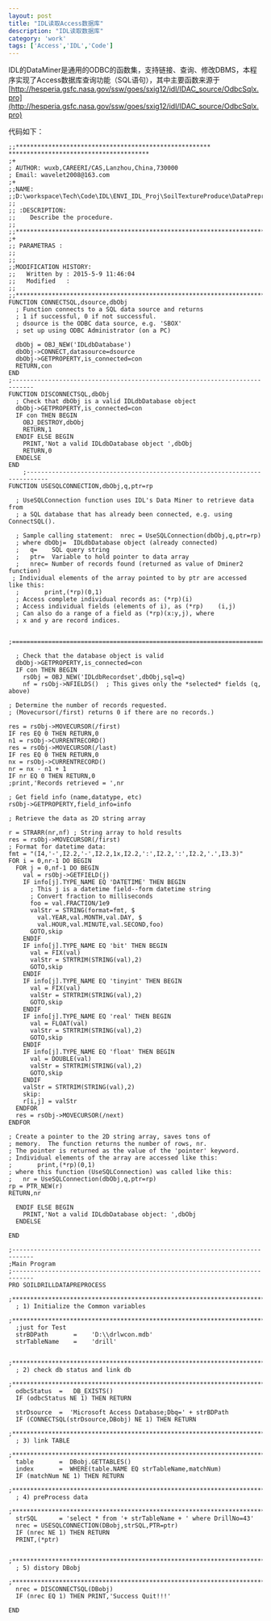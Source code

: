 ```yaml
---
layout: post
title: "IDL读取Access数据库"
description: "IDL读取数据库"
category: 'work'
tags: ['Access','IDL','Code']
---
```


IDL的DataMiner是通用的ODBC的函数集，支持链接、查询、修改DBMS，本程序实现了Access数据库查询功能（SQL语句），其中主要函数来源于[http://hesperia.gsfc.nasa.gov/ssw/goes/sxig12/idl/IDAC_source/OdbcSqlx.pro](http://hesperia.gsfc.nasa.gov/ssw/goes/sxig12/idl/IDAC_source/OdbcSqlx.pro)

<!--more-->

代码如下：

    ;;******************************************************     ***************************************
    ;+
    ; AUTHOR: wuxb,CAREERI/CAS,Lanzhou,China,730000
    ; Email: wavelet2008@163.com
    ;+
    ;;NAME:
    ;;D:\workspace\Tech\Code\IDL\ENVI_IDL_Proj\SoilTextureProduce\DataPreprocessing\SoilDirllDataPreprocess.pro
    ;;
    ;; :DESCRIPTION:
    ;;    Describe the procedure.
    ;;
    ;;*********************************************************************************************
    ;+
    ;; PARAMETRAS :
    ;;
    ;;
    ;;MODIFICATION HISTORY:
    ;;   Written by : 2015-5-9 11:46:04
    ;;   Modified   : 
    ;;
    ;;*********************************************************************************************
    FUNCTION CONNECTSQL,dsource,dbObj
      ; Function connects to a SQL data source and returns
      ; 1 if successful, 0 if not successful.
      ; dsource is the ODBC data source, e.g. 'SBOX'
      ; set up using ODBC Administrator (on a PC)

      dbObj = OBJ_NEW('IDLdbDatabase')
      dbObj->CONNECT,datasource=dsource  
      dbObj->GETPROPERTY,is_connected=con
      RETURN,con
    END
    ;----------------------------------------------------------------------------
    FUNCTION DISCONNECTSQL,dbObj
      ; Check that dbObj is a valid IDLdbDatabase object
      dbObj->GETPROPERTY,is_connected=con
      IF con THEN BEGIN
        OBJ_DESTROY,dbObj
        RETURN,1
      ENDIF ELSE BEGIN
        PRINT,'Not a valid IDLdbDatabase object ',dbObj
        RETURN,0
      ENDELSE
    END
        ;----------------------------------------------------------------------------
    FUNCTION USESQLCONNECTION,dbObj,q,ptr=rp

      ; UseSQLConnection function uses IDL's Data Miner to retrieve data from
      ; a SQL database that has already been connected, e.g. using ConnectSQL().

      ; Sample calling statement:  nrec = UseSQLConnection(dbObj,q,ptr=rp)
      ; where dbObj=  IDLdbDatabase object (already connected)
      ;   q=    SQL query string
      ;   ptr=  Variable to hold pointer to data array
      ;   nrec= Number of records found (returned as value of Dminer2 function)
     ; Individual elements of the array pointed to by ptr are accessed like this:
      ;       print,(*rp)(0,1)
      ; Access complete individual records as: (*rp)(i)
      ; Access individual fields (elements of i), as (*rp)    (i,j)
      ; Can also do a range of a field as (*rp)(x:y,j), where
      ; x and y are record indices.

      ;=======================================================================

      ; Check that the database object is valid
      dbObj->GETPROPERTY,is_connected=con
      IF con THEN BEGIN
        rsObj = OBJ_NEW('IDLdbRecordset',dbObj,sql=q)
        nf = rsObj->NFIELDS()  ; This gives only the *selected* fields (q, above)

    ; Determine the number of records requested.
    ; (Movecursor(/first) returns 0 if there are no records.)

    res = rsObj->MOVECURSOR(/first)
    IF res EQ 0 THEN RETURN,0
    n1 = rsObj->CURRENTRECORD()
    res = rsObj->MOVECURSOR(/last)
    IF res EQ 0 THEN RETURN,0
    nx = rsObj->CURRENTRECORD()
    nr = nx - n1 + 1
    IF nr EQ 0 THEN RETURN,0
    ;print,'Records retrieved = ',nr

    ; Get field info (name,datatype, etc)
    rsObj->GETPROPERTY,field_info=info

    ; Retrieve the data as 2D string array

    r = STRARR(nr,nf) ; String array to hold results
    res = rsObj->MOVECURSOR(/first)
    ; Format for datetime data:
    fmt = "(I4,'-',I2.2,'-',I2.2,1x,I2.2,':',I2.2,':',I2.2,'.',I3.3)"
    FOR i = 0,nr-1 DO BEGIN
      FOR j = 0,nf-1 DO BEGIN
        val = rsObj->GETFIELD(j)
        IF info[j].TYPE_NAME EQ 'DATETIME' THEN BEGIN
          ; This j is a datetime field--form datetime string
          ; Convert fraction to milliseconds
          foo = val.FRACTION/1e9
          valStr = STRING(format=fmt, $
            val.YEAR,val.MONTH,val.DAY, $
            val.HOUR,val.MINUTE,val.SECOND,foo)
          GOTO,skip
        ENDIF
        IF info[j].TYPE_NAME EQ 'bit' THEN BEGIN
          val = FIX(val)
          valStr = STRTRIM(STRING(val),2)
          GOTO,skip
        ENDIF
        IF info[j].TYPE_NAME EQ 'tinyint' THEN BEGIN
          val = FIX(val)
          valStr = STRTRIM(STRING(val),2)
          GOTO,skip
        ENDIF
        IF info[j].TYPE_NAME EQ 'real' THEN BEGIN
          val = FLOAT(val)
          valStr = STRTRIM(STRING(val),2)
          GOTO,skip
        ENDIF
        IF info[j].TYPE_NAME EQ 'float' THEN BEGIN
          val = DOUBLE(val)
          valStr = STRTRIM(STRING(val),2)
          GOTO,skip
        ENDIF
        valStr = STRTRIM(STRING(val),2)
        skip:
        r[i,j] = valStr
      ENDFOR
      res = rsObj->MOVECURSOR(/next)
    ENDFOR

    ; Create a pointer to the 2D string array, saves tons of
    ; memory.  The function returns the number of rows, nr.
    ; The pointer is returned as the value of the 'pointer' keyword.
    ; Individual elements of the array are accessed like this:
    ;       print,(*rp)(0,1)
    ; where this function (UseSQLConnection) was called like this:
    ;   nr = UseSQLConnection(dbObj,q,ptr=rp)
    rp = PTR_NEW(r)
    RETURN,nr

      ENDIF ELSE BEGIN
        PRINT,'Not a valid IDLdbDatabase object: ',dbObj
      ENDELSE

    END

    ;----------------------------------------------------------------------------
    ;Main Program
    ;----------------------------------------------------------------------------
    PRO SOILDRILLDATAPREPROCESS
      ;**************************************************************************
      ; 1) Initialize the Common variables
      ;**************************************************************************
      ;just for Test
      strBDPath       =    'D:\\drlwcon.mdb'
      strTableName    =    'drill'

      ;**************************************************************************
      ; 2) check db status and link db
      ;**************************************************************************
      odbcStatus  =   DB_EXISTS()
      IF (odbcStatus NE 1) THEN RETURN

      strDsource  =  'Microsoft Access Database;Dbq=' + strBDPath
      IF (CONNECTSQL(strDsource,DBobj) NE 1) THEN RETURN
      ;**************************************************************************
      ; 3) link TABLE
      ;**************************************************************************
      table       =  DBobj.GETTABLES()
      index       =  WHERE(table.NAME EQ strTableName,matchNum)
      IF (matchNum NE 1) THEN RETURN
      ;**************************************************************************
      ; 4) preProcess data
      ;**************************************************************************
      strSQL      = 'select * from '+ strTableName + ' where DrillNo=43'
      nrec = USESQLCONNECTION(DBobj,strSQL,PTR=ptr)
      IF (nrec NE 1) THEN RETURN
      PRINT,(*ptr)
  
      ;**************************************************************************
      ; 5) distory DBobj
      ;**************************************************************************
      nrec = DISCONNECTSQL(DBobj)
      IF (nrec EQ 1) THEN PRINT,'Success Quit!!!'
  
    END